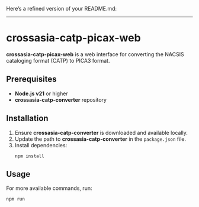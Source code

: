 Here’s a refined version of your README.md:

---

# crossasia-catp-picax-web

**crossasia-catp-picax-web** is a web interface for converting the NACSIS cataloging format (CATP) to PICA3 format.

## Prerequisites

- **Node.js v21** or higher
- **crossasia-catp-converter** repository

## Installation

1. Ensure **crossasia-catp-converter** is downloaded and available locally.
2. Update the path to **crossasia-catp-converter** in the `package.json` file.
3. Install dependencies:
   ```
   npm install
   ```

## Usage

For more available commands, run:
```
npm run
```

